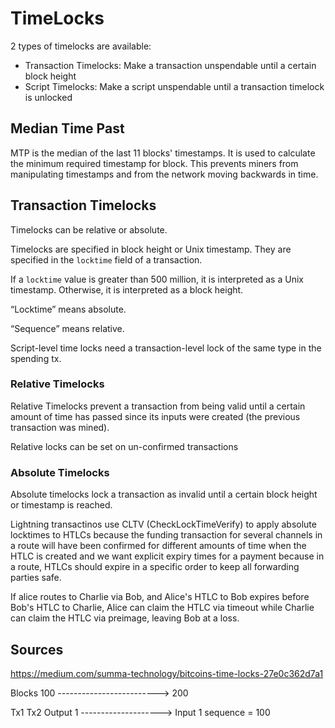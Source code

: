# TimeLocks

2 types of timelocks are available:
- Transaction Timelocks: Make a transaction unspendable until a certain block height
- Script Timelocks: Make a script unspendable until a transaction timelock is unlocked

## Median Time Past

MTP is the median of the last 11 blocks' timestamps. It is used to calculate the minimum required timestamp for block. This prevents miners from manipulating timestamps and from the network moving backwards in time. 

## Transaction Timelocks

Timelocks can be relative or absolute. 

Timelocks are specified in block height or Unix timestamp. They are specified in the `locktime` field of a transaction.

If a `locktime` value is greater than 500 million, it is interpreted as a Unix timestamp. Otherwise, it is interpreted as a block height.

“Locktime” means absolute.

“Sequence” means relative.

Script-level time locks need a transaction-level lock of the same type in the spending tx.


### Relative Timelocks

Relative Timelocks prevent a transaction from being valid until a certain amount of time has passed since its inputs were created (the previous transaction was mined).

Relative locks can be set on un-confirmed transactions


### Absolute Timelocks

Absolute timelocks lock a transaction as invalid until a certain block height or timestamp is reached.

Lightning transactinos use CLTV (CheckLockTimeVerify) to apply absolute locktimes to HTLCs because the funding transaction for several channels in a route will have been confirmed for different amounts of time when the HTLC is created and we want explicit expiry times for a payment because in a route, HTLCs should expire in a specific order to keep all forwarding parties safe. 

If alice routes to Charlie via Bob, and Alice's HTLC to Bob expires before Bob's HTLC to Charlie, Alice can claim the HTLC via timeout while Charlie can claim the HTLC via preimage, leaving Bob at a loss. 


## Sources

https://medium.com/summa-technology/bitcoins-time-locks-27e0c362d7a1

Blocks
100 -------------------------> 200

Tx1                             Tx2
Output 1 --------------------> Input 1 
                                sequence = 100